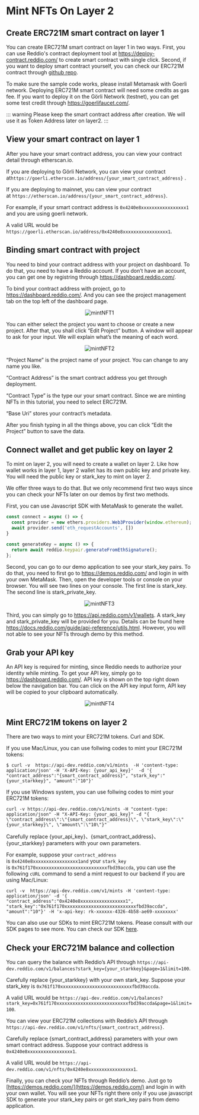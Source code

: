 # Mint NFTs On Layer 2

## Create ERC721M smart contract on layer 1

You can create ERC721M smart contract on layer 1 in two ways. First, you can use Reddio's contract deployment tool at https://deploy-contract.reddio.com/ to create smart contract with single click. Second, if you want to deploy smart contract yourself, you can check our ERC721M contract through [github repo](https://github.com/reddio-com/contract_demo/blob/main/src/contracts/ERC721MintFor.sol).

To make sure the sample code works, please install Metamask with Goerli network. Deploying ERC721M smart contract will need some credits as gas fee. If you want to deploy it on the Görli Network (testnet), you can get some test credit through https://goerlifaucet.com/.

::: warning
Please keep the smart contract address after creation. We will use it as Token Address later on layer2.
:::

## View your smart contract on layer 1
After you have your smart contract address, you can view your contract detail through etherscan.io.

If you are deploying to Görli Network, you can view your contract at`https://goerli.etherscan.io/address/{your_smart_contract_address}` . 

If you are deploying to mainnet, you can view your contract at `https://etherscan.io/address/{your_smart_contract_address}`. 
 
 For example, if your smart contract address is `0x4240e8xxxxxxxxxxxxxxxxx1` and you are using goerli network. 
 
 A valid URL would be `https://goerli.etherscan.io/address/0x4240e8xxxxxxxxxxxxxxxxx1`.

 ## Binding smart contract with project
You need to bind your contract address with your project  on dashboard. To do that, you need to have a Reddio account. If you don’t have an account, you can get one by registring through https://dashboard.reddio.com/.

To bind your contract address with project, go to https://dashboard.reddio.com/.  And you can see the project management tab on the top left of the dashboard page. 
<p align="center">
  <img src="/mintNFT1.png" alt="mintNFT1"/>
</p>

You can either select the project you want to choose or create a new project. After that, you shall click “Edit Project” button. A window will appear to ask for your input. We will explain what’s the meaning of each word.
<p align="center" >
  <img style="max-width:55%;" src="/mintNFT2.png" alt="mintNFT2"/>
</p>
“Project Name” is the project name of your project. You can change to any name you like.

“Contract Address” is the smart contract address you get through deployment.

“Contract Type” is the type our your smart contract. Since we are minting NFTs in this tutorial, you need to select ERC721M.

“Base Uri” stores your contract’s metadata. 

After you finish typing in all the things above, you can click “Edit the Project” button to save the data.

## Connect wallet and get public key on layer 2
To mint on layer 2, you will need to create a wallet on layer 2. Like how wallet works in layer 1, layer 2 wallet has its own public key and private key.  You will need the public key or stark_key to mint on layer 2.

We offer three ways to do that. But we only recommend first two ways since you can check your NFTs later on our demos by first two methods.

First, you can use Javascript SDK with MetaMask to generate the wallet.

```jsx
const connect = async () => {
  const provider = new ethers.providers.Web3Provider(window.ethereum);
  await provider.send('eth_requestAccounts', [])
}

const generateKey = async () => {
  return await reddio.keypair.generateFromEthSignature();
};
```
Second, you can go to our demo application to see your stark_key pairs. To do that, you need to first go to https://demos.reddio.com/ and login in with your own MetaMask. Then, open the developer tools or console on your browser. You will see two lines on your console. The first line is stark_key. The second line is stark_private_key. 

<p align="center">
  <img src="/mintNFT3.png" alt="mintNFT3"/>
</p>

Third, you can simply go to https://api.reddio.com/v1/wallets. A stark_key and stark_private_key will be provided for you. Details can be found here https://docs.reddio.com/guide/api-reference/utils.html. However, you will not able to see your NFTs through demo by this method.

## Grab your API key
An API key is required for minting, since Reddio needs to authorize your identity while minting. To get your API key, simply go to https://dashboard.reddio.com/. API key is shown on the top right down below the navigation bar. You can click on the API key input form, API key will be copied to your clipboard automatically.
<p align="center">
  <img src="/mintNFT4.png" alt="mintNFT4"/>
</p>

## Mint ERC721M tokens on layer 2

There are two ways to mint your ERC721M tokens. Curl and SDK.

If you use Mac/Linux, you can use follwing codes to mint your ERC721M tokens:

```shell
$ curl -v  https://api-dev.reddio.com/v1/mints  -H 'content-type: application/json' -H 'X-API-Key: {your_api_key}'  -d '{ "contract_address":"{smart_contract_address}", "stark_key":"{your_starkkey}", "amount":"10"}'
```
If you use Windows system, you can use follwing codes to mint your ERC721M tokens:

```shell
curl -v https://api-dev.reddio.com/v1/mints -H "content-type: application/json" -H "X-API-Key: {your_api_key}" -d "{ \"contract_address\":\"{smart_contract_address}\", \"stark_key\":\"{your_starkkey}\", \"amount\":\"10\"}"
```

Carefully replace {your_api_key}、{smart_contract_address}、{your_starkkey} parameters with your own parameters.  

For example, suppose your `contract_address` is `0x4240e8xxxxxxxxxxxxxxxxx1and` your `stark_key` is `0x761f170xxxxxxxxxxxxxxxxxxxxxxxxxxxfbd39accda`, you can use the following `cURL` command to send a mint request to our backend if you are using Mac/Linux:

```shell
curl -v  https://api-dev.reddio.com/v1/mints -H 'content-type: application/json' -d '{ "contract_address":"0x4240e8xxxxxxxxxxxxxxxxx1", "stark_key":"0x761f170xxxxxxxxxxxxxxxxxxxxxxxxxxxfbd39accda", "amount":"10"}' -H 'x-api-key: rk-xxxxxx-4326-4b58-ae69-xxxxxxxx'
```

You can also use our SDKs to mint ERC721M tokens. Please consult with our SDK pages to see more. You can check our SDK [here](/guide/jssdk-reference/initiate-sdk.html).

## Check your ERC721M balance and collection
You can query the balance with Reddio’s API through `https://api-dev.reddio.com/v1/balances?stark_key={your_starkkey}&page=1&limit=100`. 

Carefully replace {your_starkkey} with your own stark_key. Suppose your stark_key is `0x761f170xxxxxxxxxxxxxxxxxxxxxxxxxxxfbd39accda`. 

A valid URL would be `https://api-dev.reddio.com/v1/balances?stark_key=0x761f170xxxxxxxxxxxxxxxxxxxxxxxxxxxfbd39accda&page=1&limit=100`. 

You can view your ERC721M collections with Reddio’s API through  `https://api-dev.reddio.com/v1/nfts/{smart_contract_address}`.

Carefully replace {smart_contract_address} parameters with your own smart contract address. Suppose your contract address is `0x4240e8xxxxxxxxxxxxxxxxx1`. 

A valid URL would be `https://api-dev.reddio.com/v1/nfts/0x4240e8xxxxxxxxxxxxxxxxx1`.

Finally, you can check your NFTs through Reddio’s demo. Just go to [https://demos.reddio.com/](https://demos.reddio.com/) and login in with your own wallet. You will see your NFTs right there only if you use javascript SDK to generate your stark_key pairs or get stark_key pairs from demo application.